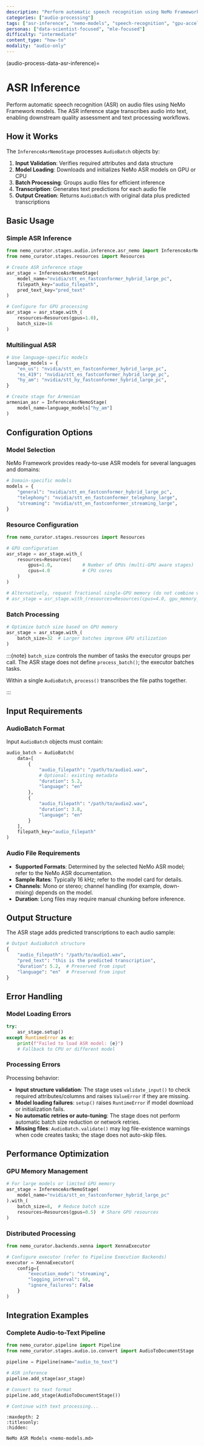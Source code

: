 ```yaml
---
description: "Perform automatic speech recognition using NeMo Framework models with GPU acceleration and batch processing"
categories: ["audio-processing"]
tags: ["asr-inference", "nemo-models", "speech-recognition", "gpu-accelerated", "batch-processing"]
personas: ["data-scientist-focused", "mle-focused"]
difficulty: "intermediate"
content_type: "how-to"
modality: "audio-only"
---
```


(audio-process-data-asr-inference)=

# ASR Inference

Perform automatic speech recognition (ASR) on audio files using NeMo Framework models. The ASR inference stage transcribes audio into text, enabling downstream quality assessment and text processing workflows.

## How it Works

The `InferenceAsrNemoStage` processes `AudioBatch` objects by:

1. **Input Validation**: Verifies required attributes and data structure
2. **Model Loading**: Downloads and initializes NeMo ASR models on GPU or CPU
3. **Batch Processing**: Groups audio files for efficient inference
4. **Transcription**: Generates text predictions for each audio file
5. **Output Creation**: Returns `AudioBatch` with original data plus predicted transcriptions

## Basic Usage

### Simple ASR Inference

```python
from nemo_curator.stages.audio.inference.asr_nemo import InferenceAsrNemoStage
from nemo_curator.stages.resources import Resources

# Create ASR inference stage
asr_stage = InferenceAsrNemoStage(
    model_name="nvidia/stt_en_fastconformer_hybrid_large_pc",
    filepath_key="audio_filepath",
    pred_text_key="pred_text"
)

# Configure for GPU processing
asr_stage = asr_stage.with_(
    resources=Resources(gpus=1.0),
    batch_size=16
)
```

### Multilingual ASR

```python
# Use language-specific models
language_models = {
    "en_us": "nvidia/stt_en_fastconformer_hybrid_large_pc",
    "es_419": "nvidia/stt_es_fastconformer_hybrid_large_pc", 
    "hy_am": "nvidia/stt_hy_fastconformer_hybrid_large_pc",
}

# Create stage for Armenian
armenian_asr = InferenceAsrNemoStage(
    model_name=language_models["hy_am"]
)
```

## Configuration Options

### Model Selection

NeMo Framework provides ready-to-use ASR models for several languages and domains:

```python
# Domain-specific models
models = {
    "general": "nvidia/stt_en_fastconformer_hybrid_large_pc",
    "telephony": "nvidia/stt_en_fastconformer_telephony_large",
    "streaming": "nvidia/stt_en_fastconformer_streaming_large",
}
```

### Resource Configuration

```python
from nemo_curator.stages.resources import Resources

# GPU configuration
asr_stage = asr_stage.with_(
    resources=Resources(
        gpus=1.0,           # Number of GPUs (multi-GPU aware stages)
        cpus=4.0            # CPU cores
    )
)

# Alternatively, request fractional single-GPU memory (do not combine with gpus):
# asr_stage = asr_stage.with_(resources=Resources(cpus=4.0, gpu_memory_gb=16.0))
```

### Batch Processing

```python
# Optimize batch size based on GPU memory
asr_stage = asr_stage.with_(
    batch_size=32  # Larger batches improve GPU utilization
)
```

:::{note} `batch_size` controls the number of tasks the executor groups per call. The ASR stage does not define `process_batch()`; the executor batches tasks.

Within a single `AudioBatch`, `process()` transcribes the file paths together.

:::

## Input Requirements

### AudioBatch Format

Input `AudioBatch` objects must contain:

```python
audio_batch = AudioBatch(
    data=[
        {
            "audio_filepath": "/path/to/audio1.wav",
            # Optional: existing metadata
            "duration": 5.2,
            "language": "en"
        },
        {
            "audio_filepath": "/path/to/audio2.wav",
            "duration": 3.8,
            "language": "en"
        }
    ],
    filepath_key="audio_filepath"
)
```

### Audio File Requirements

- **Supported Formats**: Determined by the selected NeMo ASR model; refer to the NeMo ASR documentation.
- **Sample Rates**: Typically 16 kHz; refer to the model card for details.
- **Channels**: Mono or stereo; channel handling (for example, down-mixing) depends on the model.
- **Duration**: Long files may require manual chunking before inference.

## Output Structure

The ASR stage adds predicted transcriptions to each audio sample:

```python
# Output AudioBatch structure
{
    "audio_filepath": "/path/to/audio1.wav",
    "pred_text": "this is the predicted transcription",
    "duration": 5.2,  # Preserved from input
    "language": "en"  # Preserved from input
}
```

## Error Handling

### Model Loading Errors

```python
try:
    asr_stage.setup()
except RuntimeError as e:
    print(f"Failed to load ASR model: {e}")
    # Fallback to CPU or different model
```

### Processing Errors

Processing behavior:

- **Input structure validation**: The stage uses `validate_input()` to check required attributes/columns and raises `ValueError` if they are missing.
- **Model loading failures**: `setup()` raises `RuntimeError` if model download or initialization fails.
- **No automatic retries or auto-tuning**: The stage does not perform automatic batch size reduction or network retries.
- **Missing files**: `AudioBatch.validate()` may log file-existence warnings when code creates tasks; the stage does not auto-skip files.

## Performance Optimization

### GPU Memory Management

```python
# For large models or limited GPU memory
asr_stage = InferenceAsrNemoStage(
    model_name="nvidia/stt_en_fastconformer_hybrid_large_pc"
).with_(
    batch_size=8,  # Reduce batch size
    resources=Resources(gpus=0.5)  # Share GPU resources
)
```

### Distributed Processing

```python
from nemo_curator.backends.xenna import XennaExecutor

# Configure executor (refer to Pipeline Execution Backends)
executor = XennaExecutor(
    config={
        "execution_mode": "streaming",
        "logging_interval": 60,
        "ignore_failures": False
    }
)
```

## Integration Examples

### Complete Audio-to-Text Pipeline

```python
from nemo_curator.pipeline import Pipeline
from nemo_curator.stages.audio.io.convert import AudioToDocumentStage

pipeline = Pipeline(name="audio_to_text")

# ASR inference
pipeline.add_stage(asr_stage)

# Convert to text format
pipeline.add_stage(AudioToDocumentStage())

# Continue with text processing...
```

```{toctree}
:maxdepth: 2
:titlesonly:
:hidden:

NeMo ASR Models <nemo-models.md>
```
